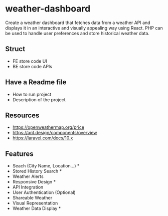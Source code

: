 # weather-dashboard
Create a weather dashboard that fetches data from a weather API and displays it in an interactive and visually appealing way using React. PHP can be used to handle user preferences and store historical weather data.

## Struct
- FE store code UI
- BE store code APIs

## Have a Readme file
- How to run project
- Description of the project

## Resources
- https://openweathermap.org/price
- https://ant.design/components/overview
- https://laravel.com/docs/10.x

## Features
- Seach (City Name, Location...) *
- Stored History Search *
- Weather Alerts
- Responsive Design *
- API Integration 
- User Authentication (Optional)
- Shareable Weather
- Visual Representation
- Weather Data Display *
